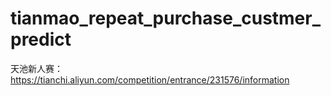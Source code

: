 # tianmao_repeat_purchase_custmer_predict

天池新人赛：https://tianchi.aliyun.com/competition/entrance/231576/information
